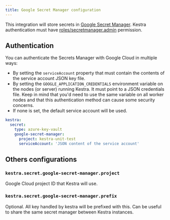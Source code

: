 ```yaml
---
title: Google Secret Manager configuration
---
```


This integration will store secrets in [Google Secret Manager](https://cloud.google.com/secret-manager). Kestra authentication must have [roles/secretmanager.admin](https://cloud.google.com/secret-manager/docs/access-control) permission.

## Authentication
You can authenticate the Secrets Manager with Google Cloud in multiple ways:
- By setting the `serviceAccount` property that must contain the contents of the service account JSON key file.
- By setting the `GOOGLE_APPLICATION_CREDENTIALS` environment variable on the nodes (or server) running Kestra. It must point to a JSON credentials file. Keep in mind that you'd need to use the same variable on all worker nodes and that this authentication method can cause some security concerns.
- If none is set, the default service account will be used.

```yaml
kestra:
  secret:
    type: azure-key-vault
    google-secret-manager:
      project: kestra-unit-test
      serviceAccount: 'JSON content of the service account'
```

## Others configurations

### `kestra.secret.google-secret-manager.project`
Google Cloud project ID that Kestra will use.

### `kestra.secret.google-secret-manager.prefix`
Optional. All key handled by kestra will be prefixed with this. Can be useful to share the same secret manager between Kestra instances.